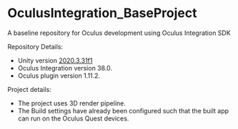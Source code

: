 # OculusIntegration_BaseProject
A baseline repository for Oculus development using Oculus Integration SDK

Repository Details:
- Unity version [2020.3.31f1](https://unity3d.com/unity/qa/lts-releases?version=2020.3)
- Oculus Integration version 38.0.
- Oculus plugin version 1.11.2.

Project details:
- The project uses 3D render pipeline.
- The Build settings have already been configured such that the built app can run on the Oculus Quest devices.
